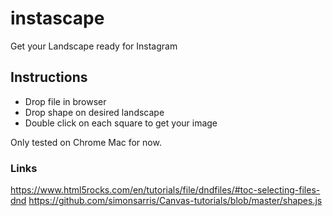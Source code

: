 # instascape
Get your Landscape ready for Instagram

## Instructions

- Drop file in browser
- Drop shape on desired landscape
- Double click on each square to get your image

Only tested on Chrome Mac for now.

### Links

https://www.html5rocks.com/en/tutorials/file/dndfiles/#toc-selecting-files-dnd
https://github.com/simonsarris/Canvas-tutorials/blob/master/shapes.js